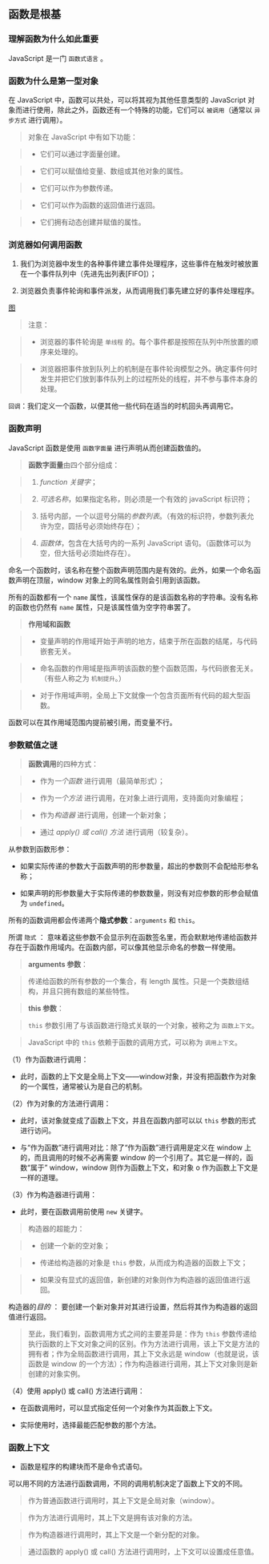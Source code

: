 ## 函数是根基

### 理解函数为什么如此重要

JavaScript 是一门 `函数式语言` 。

### 函数为什么是第一型对象

在 JavaScript 中，函数可以共处，可以将其视为其他任意类型的 JavaScript 对象而进行使用，除此之外，函数还有一个特殊的功能，它们可以 `被调用`（通常以 `异步方式` 进行调用）。

> 对象在 JavaScript 中有如下功能：

> - 它们可以通过字面量创建。

> - 它们可以赋值给变量、数组或其他对象的属性。

> - 它们可以作为参数传递。

> - 它们可以作为函数的返回值进行返回。

> - 它们拥有动态创建并赋值的属性。

### 浏览器如何调用函数

1. 我们为浏览器中发生的各种事件建立事件处理程序，这些事件在触发时被放置在一个事件队列中（先进先出列表[FIFO]）；

2. 浏览器负责事件轮询和事件派发，从而调用我们事先建立好的事件处理程序。

[图]()

> 注意：

> - 浏览器的事件轮询是 `单线程` 的。每个事件都是按照在队列中所放置的顺序来处理的。

> - 浏览器把事件放到队列上的机制是在事件轮询模型之外。确定事件何时发生并把它们放到事件队列上的过程所处的线程，并不参与事件本身的处理。

`回调`：我们定义一个函数，以便其他一些代码在适当的时机回头再调用它。

### 函数声明

JavaScript 函数是使用 `函数字面量` 进行声明从而创建函数值的。

> **函数字面量**由四个部分组成：

> 1. *function 关键字*；

> 2. *可选名称*，如果指定名称，则必须是一个有效的 javaScript 标识符；

> 3. 括号内部，一个以逗号分隔的*参数列表*。（有效的标识符，参数列表允许为空，圆括号必须始终存在）；

> 4. *函数体*，包含在大括号内的一系列 JavaScript 语句。（函数体可以为空，但大括号必须始终存在）。
 
命名一个函数时，该名称在整个函数声明范围内是有效的。此外，如果一个命名函数声明在顶层，window 对象上的同名属性则会引用到该函数。

所有的函数都有一个 `name` 属性，该属性保存的是该函数名称的字符串。没有名称的函数也仍然有 `name` 属性，只是该属性值为空字符串罢了。

> **作用域和函数**

> - 变量声明的作用域开始于声明的地方，结束于所在函数的结尾，与代码嵌套无关。

> - 命名函数的作用域是指声明该函数的整个函数范围，与代码嵌套无关。（有些人称之为 `机制提升`。）

> - 对于作用域声明，全局上下文就像一个包含页面所有代码的超大型函数。

函数可以在其作用域范围内提前被引用，而变量不行。

### 参数赋值之谜

> **函数调用**的四种方式：

> - 作为*一个函数* 进行调用（最简单形式）；

> - 作为*一个方法* 进行调用，在对象上进行调用，支持面向对象编程；

> - 作为*构造器* 进行调用，创建一个新对象；

> - 通过 *apply() 或 call() 方法* 进行调用（较复杂）。

从参数到函数形参：

- 如果实际传递的参数大于函数声明的形参数量，超出的参数则不会配给形参名称；

- 如果声明的形参数量大于实际传递的参数数量，则没有对应参数的形参会赋值为 `undefined`。

所有的函数调用都会传递两个**隐式参数**：`arguments` 和 `this`。

所谓 `隐式` ： 意味着这些参数不会显示列在函数签名里，而会默默地传递给函数并存在于函数作用域内。在函数内部，可以像其他显示命名的参数一样使用。

> **arguments 参数**：

> 传递给函数的所有参数的一个集合，有 length 属性。只是一个类数组结构，并且只拥有数组的某些特性。

> **this 参数**：

> `this` 参数引用了与该函数进行隐式关联的一个对象，被称之为 `函数上下文`。

> JavaScript 中的 `this` 依赖于函数的调用方式，可以称为 `调用上下文`。

（1）作为函数进行调用：

- 此时，函数的上下文是全局上下文——window对象，并没有把函数作为对象的一个属性，通常被认为是自己的机制。

（2）作为对象的方法进行调用：

- 此时，该对象就变成了函数上下文，并且在函数内部可以以 `this` 参数的形式进行访问。

- 与“作为函数”进行调用对比：除了“作为函数”进行调用是定义在 window 上的，而且调用的时候不必再需要 window 的一个引用了。其它是一样的，函数“属于” window，window 则作为函数上下文，和对象 o 作为函数上下文是一样的道理。

（3）作为构造器进行调用：
 
- 此时，要在函数调用前使用 `new` 关键字。

> 构造器的超能力：

> - 创建一个新的空对象；

> - 传递给构造器的对象是 `this` 参数，从而成为构造器的函数上下文；

> - 如果没有显式的返回值，新创建的对象则作为构造器的返回值进行返回。

构造器的*目的* ： 要创建一个新对象并对其进行设置，然后将其作为构造器的返回值进行返回。

> 至此，我们看到，函数调用方式之间的主要差异是：作为 `this` 参数传递给执行函数的上下文对象之间的区别。作为方法进行调用，该上下文是方法的拥有者；作为全局函数进行调用，其上下文永远是 window（也就是说，该函数是 window 的一个方法）；作为构造器进行调用，其上下文对象则是新创建的对象实例。

（4）使用 apply() 或 call() 方法进行调用：

- 在函数调用时，可以显式指定任何一个对象作为其函数上下文。

- 实际使用时，选择最能匹配参数的那个方法。

### 函数上下文

- 函数是程序的构建块而不是命令式语句。

可以用不同的方法进行函数调用，不同的调用机制决定了函数上下文的不同。

> 作为普通函数进行调用时，其上下文是全局对象（window）。

> 作为方法进行调用时，其上下文是拥有该对象的方法。

> 作为构造器进行调用时，其上下文是一个新分配的对象。

> 通过函数的 apply() 或 call() 方法进行调用时，上下文可以设置成任意值。